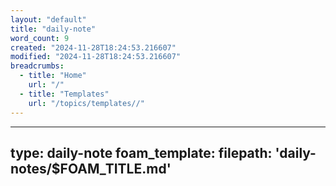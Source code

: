 ```yaml
---
layout: "default"
title: "daily-note"
word_count: 9
created: "2024-11-28T18:24:53.216607"
modified: "2024-11-28T18:24:53.216607"
breadcrumbs:
  - title: "Home"
    url: "/"
  - title: "Templates"
    url: "/topics/templates//"
---
```

---
type: daily-note
foam_template:
  filepath: 'daily-notes/$FOAM_TITLE.md'
---
